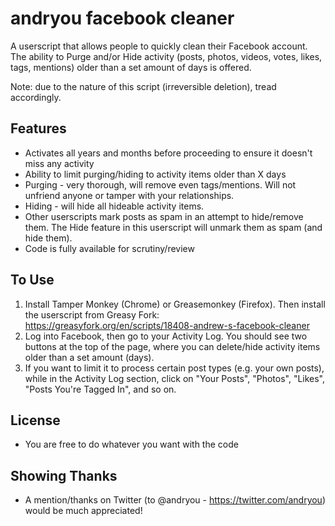 # andryou facebook cleaner
A userscript that allows people to quickly clean their Facebook account. The ability to Purge and/or Hide activity (posts, photos, videos, votes, likes, tags, mentions) older than a set amount of days is offered.

Note: due to the nature of this script (irreversible deletion), tread accordingly.

## Features
* Activates all years and months before proceeding to ensure it doesn't miss any activity
* Ability to limit purging/hiding to activity items older than X days
* Purging - very thorough, will remove even tags/mentions. Will not unfriend anyone or tamper with your relationships.
* Hiding - will hide all hideable activity items.
* Other userscripts mark posts as spam in an attempt to hide/remove them. The Hide feature in this userscript will unmark them as spam (and hide them).
* Code is fully available for scrutiny/review

## To Use
1. Install Tamper Monkey (Chrome) or Greasemonkey (Firefox). Then install the userscript from Greasy Fork: https://greasyfork.org/en/scripts/18408-andrew-s-facebook-cleaner
2. Log into Facebook, then go to your Activity Log. You should see two buttons at the top of the page, where you can delete/hide activity items older than a set amount (days).
3. If you want to limit it to process certain post types (e.g. your own posts), while in the Activity Log section, click on "Your Posts", "Photos", "Likes", "Posts You're Tagged In", and so on.

## License
* You are free to do whatever you want with the code

## Showing Thanks
* A mention/thanks on Twitter (to @andryou - https://twitter.com/andryou) would be much appreciated!